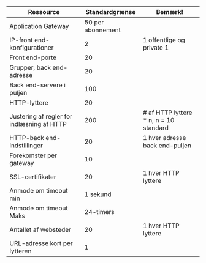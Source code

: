 Ressource| Standardgrænse | Bemærk!
---|---|---
Application Gateway | 50 per abonnement |
IP-front end-konfigurationer| 2 | 1 offentlige og private 1
Front end-porte | 20 |
Grupper, back end-adresse | 20 |
Back end-servere i puljen | 100 |
HTTP-lyttere | 20 |
Justering af regler for indlæsning af HTTP | 200 | # af HTTP lyttere * n, n = 10 standard
HTTP-back end-indstillinger | 20 | 1 hver adresse back end-puljen
Forekomster per gateway | 10 |
SSL-certifikater | 20 | 1 hver HTTP lyttere
Anmode om timeout min | 1 sekund |
Anmode om timeout Maks | 24-timers |
Antallet af websteder | 20 | 1 hver HTTP lyttere
URL-adresse kort per lytteren | 1 |
